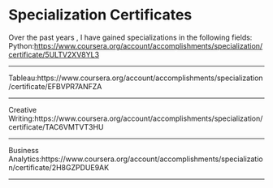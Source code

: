 # Specialization Certificates
Over the past years , I have gained specializations in the following fields:
Python:https://www.coursera.org/account/accomplishments/specialization/certificate/5ULTV2XV8YL3
<hr/>
Tableau:https://www.coursera.org/account/accomplishments/specialization/certificate/EFBVPR7ANFZA
<hr/>
Creative Writing:https://www.coursera.org/account/accomplishments/specialization/certificate/TAC6VMTVT3HU
<hr/>
Business Analytics:https://www.coursera.org/account/accomplishments/specialization/certificate/2H8GZPDUE9AK
<hr/>
